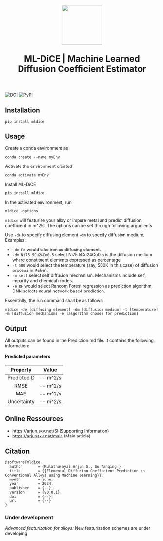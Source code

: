 <h1 align="center">
<img src="https://www.mzlab.co.in/frontend/img/team/logo_.svg" height="130">

ML-DiCE | Machine Learned Diffusion Coefficient Estimator
</h1>
<br>

[![DOI](https://zenodo.org/badge/DOI/update_soon.svg)](https://doi.org/to/be/updated)
[![PyPI](https://img.shields.io/pypi/v/mldice/0.2.0)](https://pypi.org/project/mldice/)

## Installation

```
pip install mldice
```
## Usage

Create a conda environment as 

```
conda create --name myEnv
```
Activate the environment created
```
conda activate myEnv
```
Install ML-DiCE
```
pip install mldice
```
In the activated environment, run
```
mldice -options
```

`mldice` will featurize your alloy or impure metal and predict diffusion coefficient in m^2/s. The options can be set through following arguments

Use `-de` to specify diffusing element `-dm` to specify diffusion medium. Examples:

 * `-de Fe` would take iron as diffusing element.
 * `-dm Ni75.5Cu24Co0.5` select Ni75.5Cu24Co0.5 is the diffusion medium where constituent elements expressed as percentage 
 * `-t 500` would select the temperature (say, 500K in this case) of diffusion process in Kelvin.
 * `-m self` select self diffusion mechanism. Mechanisms include self, impurity and chemical modes. 
 * `-e RF` would select Random Forest regression as prediction algorithm. DNN selects neural network based prediction.

Essentially, the run command shall be as follows:
```
mldice -de [diffusing element] -dm [diffusion medium] -t [temperature] -m [diffusion mechanism] -e [algorithm chosen for prediction]
```


## Output

All outputs can be found in the Prediction.md file. It contains the following information:

#### Predicted parameters
|  Property   |    Value    |
|:-----------:|:-----------:|
| Predicted D | --    m^2/s |
|    RMSE     | --    m^2/s |
|     MAE     | --    m^2/s |
| Uncertainty | --    m^2/s |



## Online Ressources

* https://arjun.skv.net/SI (Supporting Information)
* https://arjunskv.net/main (Main article)


## Citation

```
@software{mldice,
  author       = {Kulathuvayal Arjun S., Su Yanqing },
  title        = {{Elemental Diffusion Coefficient Prediction in Conventional Alloys using Machine Learning}},
  month        = june,
  year         = 2024,
  publisher    = {--},
  version      = {v0.0.1},
  doi          = {--},
  url          = {--}
}
```

### Under development

*Advanced featurization for alloys:* New featurization schemes are under developing

